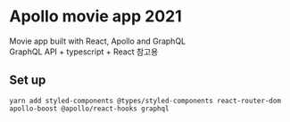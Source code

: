 # Apollo movie app 2021

Movie app built with React, Apollo and GraphQL<br>
GraphQL API + typescript + React 참고용

## Set up

```
yarn add styled-components @types/styled-components react-router-dom apollo-boost @apollo/react-hooks graphql
```
